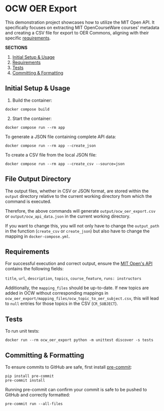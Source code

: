 # OCW OER Export

This demonstration project showcases how to utilize the MIT Open API. It specifically focuses on extracting MIT OpenCourseWare courses' metadata and creating a CSV file for export to OER Commons, aligning with their specific [requirements](https://help.oercommons.org/support/solutions/articles/42000046853-import-resources-with-the-bulk-import-template).

**SECTIONS**

1. [Initial Setup & Usage](#initial-setup)
1. [Requirements](#requirements)
1. [Tests](#tests)
1. [Committing & Formatting](#committing-&-formatting)


## Initial Setup & Usage

1. Build the container:

```
docker compose build
```

2. Start the container:

```
docker compose run --rm app
```

To generate a JSON file containing complete API data:

```
docker compose run --rm app --create_json
```

To create a CSV file from the local JSON file:

```
docker compose run --rm app --create_csv --source=json
```

## File Output Directory

The output files, whether in CSV or JSON format, are stored within the `output` directory relative to the current working directory from which the command is executed.

Therefore, the above commands will generate `output/ocw_oer_export.csv` or `output/ocw_api_data.json` in the current working directory.

If you want to change this, you will not only have to change the `output_path` in the function (`create_csv` or `create_json`) but also have to change the mapping in `docker-compose.yml`.

## Requirements

For successful execution and correct output, ensure the [MIT Open's API](https://mit-open-rc.odl.mit.edu//api/v1/courses/?platform=ocw) contains the following fields:

`title`, `url`, `description`, `topics`, `course_feature`, `runs: instructors`

Additionally, the `mapping_files` should be up-to-date. If new topics are added in OCW without corresponding mappings in `ocw_oer_export/mapping_files/ocw_topic_to_oer_subject.csv`, this will lead to `null` entries for those topics in the CSV (`CR_SUBJECT`).

## Tests

To run unit tests:

```
docker run --rm ocw_oer_export python -m unittest discover -s tests
```

## Committing & Formatting

To ensure commits to GitHub are safe, first install [pre-commit](https://pre-commit.com/):

```
pip install pre-commit
pre-commit install
```

Running pre-commit can confirm your commit is safe to be pushed to GitHub and correctly formatted:

```
pre-commit run --all-files
```
